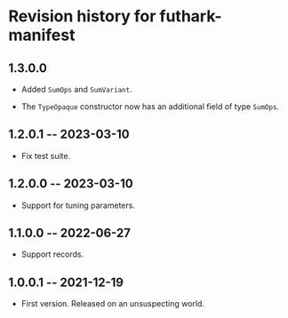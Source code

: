 # Revision history for futhark-manifest

## 1.3.0.0

* Added `SumOps` and `SumVariant`.

* The `TypeOpaque` constructor now has an additional field of type
  `SumOps`.

## 1.2.0.1 -- 2023-03-10

* Fix test suite.

## 1.2.0.0 -- 2023-03-10

* Support for tuning parameters.

## 1.1.0.0 -- 2022-06-27

* Support records.

## 1.0.0.1 -- 2021-12-19

* First version. Released on an unsuspecting world.
